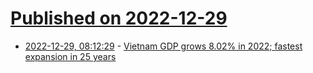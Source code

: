 # [Published on 2022-12-29](index.md)

* [2022-12-29, 08:12:29](https://news.ycombinator.com/item?id=34170584) - [Vietnam GDP grows 8.02% in 2022; fastest expansion in 25 years](https://asia.nikkei.com/Economy/Vietnam-GDP-grows-8.02-in-2022-fastest-expansion-in-25-years)
